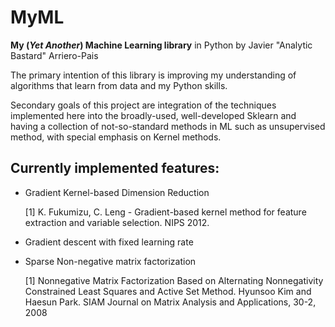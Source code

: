 MyML
==============

**My (*Yet Another*) Machine Learning library** in Python by Javier "Analytic Bastard"
Arriero-Pais

The primary intention of this library is improving my understanding of algorithms
that learn from data and my Python skills.

Secondary goals of this project are integration of the techniques implemented
here into the broadly-used, well-developed Sklearn and having a collection of
not-so-standard methods in ML such as unsupervised method, with special
emphasis on Kernel methods.


Currently implemented features:
--------------

- Gradient Kernel-based Dimension Reduction

  [1] K. Fukumizu, C. Leng - Gradient-based kernel method for feature 
      extraction and variable selection. NIPS 2012.
       
  
- Gradient descent with fixed learning rate


- Sparse Non-negative matrix factorization

  [1] Nonnegative Matrix Factorization Based on Alternating Nonnegativity
      Constrained Least Squares and Active Set Method. Hyunsoo Kim and
      Haesun Park. SIAM Journal on Matrix Analysis and Applications, 30-2,
      2008